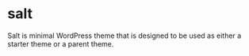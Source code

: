 # salt
Salt is minimal WordPress theme that is designed to be used as either a starter theme or a parent theme.
